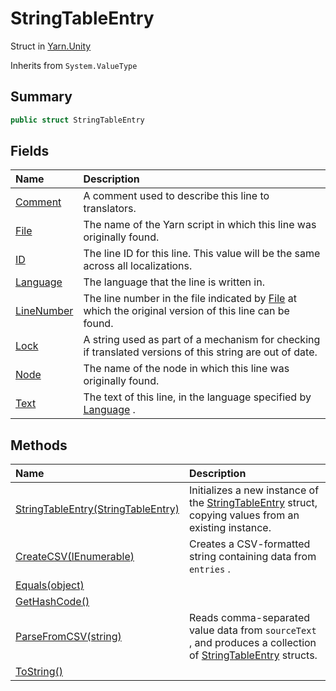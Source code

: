 # StringTableEntry

Struct in [Yarn.Unity](/api/csharp/yarn.unity.md)

Inherits from `System.ValueType`

## Summary



```csharp
public struct StringTableEntry
```

## Fields

|Name|Description|
|:---|:---|
|[Comment](/api/csharp/yarn.unity.stringtableentry.comment.md)|A comment used to describe this line to translators.|
|[File](/api/csharp/yarn.unity.stringtableentry.file.md)|The name of the Yarn script in which this line was originally found.|
|[ID](/api/csharp/yarn.unity.stringtableentry.id.md)|The line ID for this line. This value will be the same across all localizations.|
|[Language](/api/csharp/yarn.unity.stringtableentry.language.md)|The language that the line is written in.|
|[LineNumber](/api/csharp/yarn.unity.stringtableentry.linenumber.md)|The line number in the file indicated by  <a href="yarn.unity.stringtableentry.file.md">File</a>  at which the original version of this line can be found.|
|[Lock](/api/csharp/yarn.unity.stringtableentry.lock.md)|A string used as part of a mechanism for checking if translated versions of this string are out of date.|
|[Node](/api/csharp/yarn.unity.stringtableentry.node.md)|The name of the node in which this line was originally found.|
|[Text](/api/csharp/yarn.unity.stringtableentry.text.md)|The text of this line, in the language specified by  <a href="yarn.unity.stringtableentry.language.md">Language</a> .|

## Methods

|Name|Description|
|:---|:---|
|[StringTableEntry(StringTableEntry)](/api/csharp/yarn.unity.stringtableentry..ctor.md)|Initializes a new instance of the  <a href="yarn.unity.stringtableentry.md">StringTableEntry</a>  struct, copying values from an existing instance.|
|[CreateCSV(IEnumerable<StringTableEntry>)](/api/csharp/yarn.unity.stringtableentry.createcsv.md)|Creates a CSV-formatted string containing data from  <code>entries</code> .|
|[Equals(object)](/api/csharp/yarn.unity.stringtableentry.equals.md)||
|[GetHashCode()](/api/csharp/yarn.unity.stringtableentry.gethashcode.md)||
|[ParseFromCSV(string)](/api/csharp/yarn.unity.stringtableentry.parsefromcsv.md)|Reads comma-separated value data from  <code>sourceText</code> , and produces a collection of  <a href="yarn.unity.stringtableentry.md">StringTableEntry</a>  structs.|
|[ToString()](/api/csharp/yarn.unity.stringtableentry.tostring.md)||

